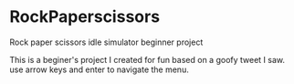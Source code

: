 # RockPaperscissors
Rock paper scissors idle simulator beginner project

This is a beginer's project I created for fun based on a goofy tweet I saw.
use arrow keys and enter to navigate the menu.

